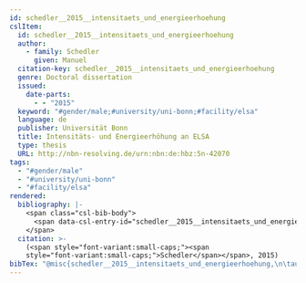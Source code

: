 ```yaml
---
id: schedler__2015__intensitaets_und_energieerhoehung
cslItem:
  id: schedler__2015__intensitaets_und_energieerhoehung
  author:
    - family: Schedler
      given: Manuel
  citation-key: schedler__2015__intensitaets_und_energieerhoehung
  genre: Doctoral dissertation
  issued:
    date-parts:
      - - "2015"
  keyword: "#gender/male;#university/uni-bonn;#facility/elsa"
  language: de
  publisher: Universität Bonn
  title: Intensitäts- und Energieerhöhung an ELSA
  type: thesis
  URL: http://nbn-resolving.de/urn:nbn:de:hbz:5n-42070
tags:
  - "#gender/male"
  - "#university/uni-bonn"
  - "#facility/elsa"
rendered:
  bibliography: |-
    <span class="csl-bib-body">
      <span data-csl-entry-id="schedler__2015__intensitaets_und_energieerhoehung" class="csl-entry"><span class='author-bib'>Schedler</span>. <span class='date-bib'>(2015)</span>. <span class='title'><i><b><span style="font-style:normal;">Intensitäts- und Energieerhöhung an ELSA</span></b></i></span> [Doctoral dissertation, Universität Bonn]. <span class='URL'><a href='http://nbn-resolving.de/urn:nbn:de:hbz:5n-42070'>LINK</a></span></span>
    </span>
  citation: >-
    (<span style="font-variant:small-caps;"><span
    style="font-variant:small-caps;">Schedler</span></span>, 2015)
bibTex: "@misc{schedler__2015__intensitaets_und_energieerhoehung,\n\tauthor = {Schedler, Manuel},\n\tyear = {2015},\n\tschool = {Universit{\\\" a}t Bonn},\n\ttitle = {Intensit{\\\" a}ts- und {Energieerh}{\\\" o}hung an {ELSA}},\n\ttype = {Doctoral dissertation},\n\turl = {http://nbn-resolving.de/urn:nbn:de:hbz:5n-42070},\n}\n\n"
---
```

